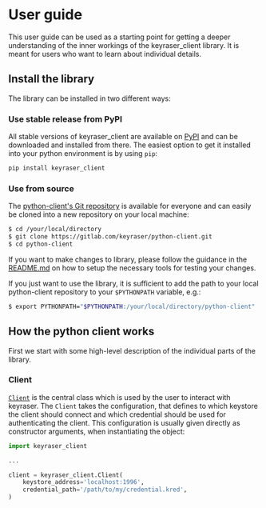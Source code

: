 # User guide

This user guide can be used as a starting point for getting a deeper understanding of
the inner workings of the keyraser_client library. It is meant for users who want to learn
about individual details.

## Install the library

The library can be installed in two different ways:

### Use stable release from PyPI

All stable versions of keyraser_client are available on
[PyPI](https://pypi.org/project/keyraser_client/)
and can be downloaded and installed from there. The easiest option to get it installed
into your python environment is by using `pip`:

```bash
pip install keyraser_client
```

### Use from source

The [python-client's Git repository](https://gitlab.com/kantai/keyraser/python-client/-/tree/mainline) is
available for everyone and can easily be cloned into a new repository on your local
machine:

```bash
$ cd /your/local/directory
$ git clone https://gitlab.com/keyraser/python-client.git
$ cd python-client
```

If you want to make changes to library, please follow the guidance in the
[README.md](https://gitlab.com/kantai/keyraser/python-client/-/blob/mainline/README.md) on how
to setup the necessary tools for testing your changes.

If you just want to use the library, it is sufficient to add the path to your local
python-client repository to your `$PYTHONPATH` variable, e.g.:

```bash
$ export PYTHONPATH="$PYTHONPATH:/your/local/directory/python-client"
```

## How the python client works

First we start with some high-level description of the individual parts of the library.

### Client

[`Client`](api.md#keyraser_client.Client) is the central class which is
used by the user to interact with keyraser. The `Client` takes the configuration, that
defines to which keystore the client should connect and which credential should be
used for authenticating the client. This configuration is usually given directly as
constructor arguments, when instantiating the object:

```python
import keyraser_client

...

client = keyraser_client.Client(
    keystore_address='localhost:1996',
    credential_path='/path/to/my/credential.kred',
)
```
